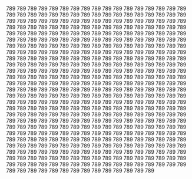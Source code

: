 789
789
789
789
789
789
789
789
789
789
789
789
789
789
789
789
789
789
789
789
789
789
789
789
789
789
789
789
789
789
789
789
789
789
789
789
789
789
789
789
789
789
789
789
789
789
789
789
789
789
789
789
789
789
789
789
789
789
789
789
789
789
789
789
789
789
789
789
789
789
789
789
789
789
789
789
789
789
789
789
789
789
789
789
789
789
789
789
789
789
789
789
789
789
789
789
789
789
789
789
789
789
789
789
789
789
789
789
789
789
789
789
789
789
789
789
789
789
789
789
789
789
789
789
789
789
789
789
789
789
789
789
789
789
789
789
789
789
789
789
789
789
789
789
789
789
789
789
789
789
789
789
789
789
789
789
789
789
789
789
789
789
789
789
789
789
789
789
789
789
789
789
789
789
789
789
789
789
789
789
789
789
789
789
789
789
789
789
789
789
789
789
789
789
789
789
789
789
789
789
789
789
789
789
789
789
789
789
789
789
789
789
789
789
789
789
789
789
789
789
789
789
789
789
789
789
789
789
789
789
789
789
789
789
789
789
789
789
789
789
789
789
789
789
789
789
789
789
789
789
789
789
789
789
789
789
789
789
789
789
789
789
789
789
789
789
789
789
789
789
789
789
789
789
789
789
789
789
789
789
789
789
789
789
789
789
789
789
789
789
789
789
789
789
789
789
789
789
789
789
789
789
789
789
789
789
789
789
789
789
789
789
789
789
789
789
789
789
789
789
789
789
789
789
789
789
789
789
789
789
789
789
789
789
789
789
789
789
789
789
789
789
789
789
789
789
789
789
789
789
789
789
789
789
789
789
789
789
789
789
789
789
789
789
789
789
789
789
789
789
789
789
789
789
789
789
789
789
789
789
789
789
789
789
789
789
789
789
789
789
789
789
789
789
789
789
789
789
789
789
789
789
789
789
789
789
789
789
789
789
789
789
789
789
789
789
789
789
789
789
789
789
789
789
789
789
789
789
789
789
789
789
789
789
789
789
789
789
789
789
789
789
789
789
789
789
789
789
789
789
789
789
789
789
789
789

